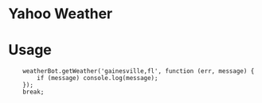# Yahoo Weather

# Usage

```
    weatherBot.getWeather('gainesville,fl', function (err, message) {
        if (message) console.log(message);
    });
    break;
```


